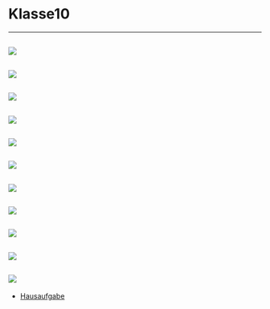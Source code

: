 # Klasse10
---
![](Klasse10/effects.png)
---
![](Klasse10/preset.png)
---
![](Klasse10/list.png)
---
![](Klasse10/remote.png)
---
![](Klasse10/message_remote.png)
---
![](Klasse10/value.png)
---
![](Klasse10/param.png)
---
![](Klasse10/message.png)
---
![](Klasse10/qlist.png)
---
![](Klasse10/qlist_content.png)
---
![](Klasse10/density.png)
---

- [Hausaufgabe](Klasse10/HA.zip)
